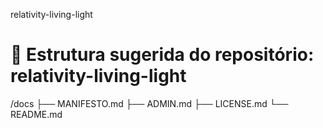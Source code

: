 relativity-living-light

# 📂 Estrutura sugerida do repositório: relativity-living-light

/docs
  ├── MANIFESTO.md
  ├── ADMIN.md
  ├── LICENSE.md
  └── README.md
